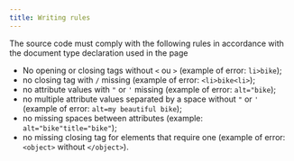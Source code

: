 ```yaml
---
title: Writing rules
---
```


The source code must comply with the following rules in accordance with the document type declaration used in the page

- No opening or closing tags without `<` ou `>` (example of error: `li>bike`);
- no closing tag with `/` missing (example of error: `<li>bike<li>`);
- no attribute values with `"` or `'` missing (example of error: `alt="bike`);
- no multiple attribute values separated by a space without `"` or `'` (example of error: `alt=my beautiful bike`);
- no missing spaces between attributes (example: `alt="bike"title="bike"`);
- no missing closing tag for elements that require one (example of error: `<object>` without `</object>`).
